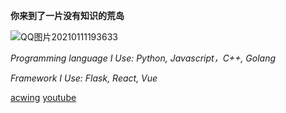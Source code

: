 **你来到了一片没有知识的荒岛**

![QQ图片20210111193633](https://user-images.githubusercontent.com/61461791/117250512-ec12e500-ae75-11eb-8be8-413a68c607a8.gif)


*Programming language I Use: Python, Javascript，C++, Golang*

*Framework I Use: Flask, React, Vue*

[acwing](https://www.acwing.com/user/myspace/index/35941/)
[youtube](https://www.youtube.com/channel/UCBMjvhYIGKrCzbi-fEWOBkg)


